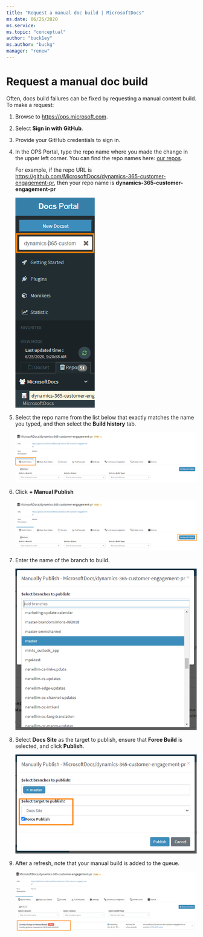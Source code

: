 ```yaml
---
title: "Request a manual doc build | MicrosoftDocs"
ms.date: 06/26/2020
ms.service: 
ms.topic: "conceptual"
author: "buck1ey"
ms.author: "buckg"
manager: "renew"
---
```


# Request a manual doc build

Often, docs build failures can be fixed by requesting a manual content build. To make a request:

1. Browse to <https://ops.microsoft.com>.
2. Select **Sign in with GitHub**.
3. Provide your GitHub credentials to sign in.
4. In the OPS Portal, type the repo name where you made the change in the upper left corner. You can find the repo names here: [our repos](get-started.md#our-repos).
    
    For example, if the repo URL is https://github.com/MicrosoftDocs/dynamics-365-customer-engagement-pr, then your repo name is **dynamics-365-customer-engagement-pr** 

    ![](media/manual-publish-step-1.png)

5. Select the repo name from the list below that exactly matches the name you typed, and then select the **Build history** tab.

    ![](media/manual-publish-step-2.png)

6. Click **+ Manual Publish**

    ![](media/manual-publish-step-3.png)

7. Enter the name of the branch to build.

    ![](media/manual-publish-step-4.png)

8. Select **Docs Site** as the target to publish, ensure that **Force Build** is selected, and click **Publish**.

    ![](media/manual-publish-step-5.png)

9. After a refresh, note that your manual build is added to the queue.

    ![](media/manual-publish-step-6.png)



